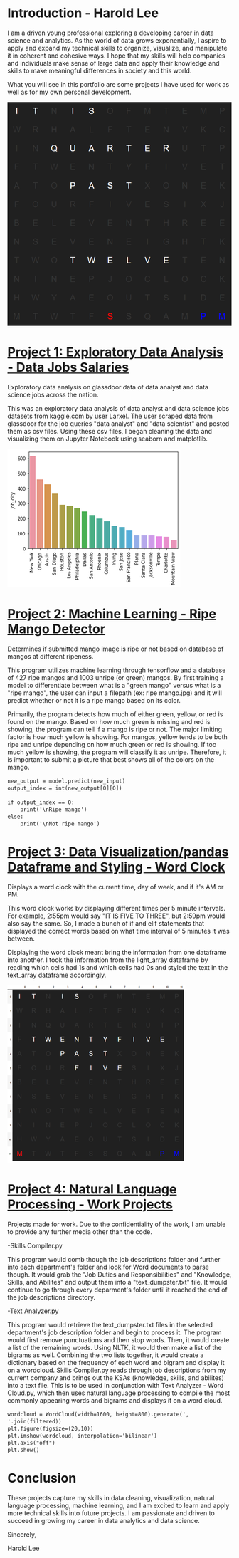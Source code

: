 # Introduction - Harold Lee
I am a driven young professional exploring a developing career in data science and analytics. As the world of data grows exponentially, I aspire to apply and expand my technical skills to organize, visualize, and manipulate it in coherent and cohesive ways. I hope that my skills will help companies and individuals make sense of large data and apply their knowledge and skills to make meaningful differences in society and this world.

What you will see in this portfolio are some projects I have used for work as well as for my own personal development.

![](https://raw.githubusercontent.com/leeharry709/word_clock/main/media/1215.png)

# [Project 1: Exploratory Data Analysis - Data Jobs Salaries](https://github.com/leeharry709/data-analyst-scientist-salaries-EDA-)
Exploratory data analysis on glassdoor data of data analyst and data science jobs across the nation.

This was an exploratory data analysis of data analyst and data science jobs datasets from kaggle.com by user Larxel. The user scraped data from glassdoor for the job queries "data analyst" and "data scientist" and posted them as csv files. Using these csv files, I began cleaning the data and visualizing them on Jupyter Notebook using seaborn and matplotlib.

![](https://github.com/leeharry709/data-analyst-scientist-salaries-EDA-/blob/main/media/download%20(1).png?raw=true)

# [Project 2: Machine Learning - Ripe Mango Detector](https://github.com/leeharry709/ripe-mango-detector)
Determines if submitted mango image is ripe or not based on database of mangos at different ripeness.

This program utilizes machine learning through tensorflow and a database of 427 ripe mangos and 1003 unripe (or green) mangos. By first training a model to differentiate between what is a "green mango" versus what is a "ripe mango", the user can input a filepath (ex: ripe mango.jpg) and it will predict whether or not it is a ripe mango based on its color.

Primarily, the program detects how much of either green, yellow, or red is found on the mango. Based on how much green is missing and red is showing, the program can tell if a mango is ripe or not. The major limiting factor is how much yellow is showing. For mangos, yellow tends to be both ripe and unripe depending on how much green or red is showing. If too much yellow is showing, the program will classify it as unripe. Therefore, it is important to submit a picture that best shows all of the colors on the mango.

```
new_output = model.predict(new_input)
output_index = int(new_output[0][0])

if output_index == 0:
    print('\nRipe mango')
else:
    print('\nNot ripe mango')
```

# [Project 3: Data Visualization/pandas Dataframe and Styling - Word Clock](https://github.com/leeharry709/word_clock)
Displays a word clock with the current time, day of week, and if it's AM or PM.

This word clock works by displaying different times per 5 minute intervals. For example, 2:55pm would say "IT IS FIVE TO THREE", but 2:59pm would also say the same. So, I made a bunch of if and elif statements that displayed the correct words based on what time interval of 5 minutes it was between.

Displaying the word clock meant bring the information from one dataframe into another. I took the information from the light_array dataframe by reading which cells had 1s and which cells had 0s and styled the text in the text_array dataframe accordingly.

![](https://github.com/leeharry709/word_clock/blob/main/media/1725s.png?raw=true)

# [Project 4: Natural Language Processing - Work Projects](https://github.com/leeharry709/work-projects)
Projects made for work. Due to the confidentiality of the work, I am unable to provide any further media other than the code.

-Skills Compiler.py

This program would comb though the job descriptions folder and further into each department's folder and look for Word documents to parse though. It would grab the "Job Duties and Responsibilities" and "Knowledge, Skills, and Abilites" and output them into a "text_dumpster.txt" file. It would continue to go through every deparment's folder until it reached the end of the job descriptions directory.

-Text Analyzer.py

This program would retrieve the text_dumpster.txt files in the selected department's job description folder and begin to process it. The program would first remove punctuations and then stop words. Then, it would create a list of the remaining words. Using NLTK, it would then make a list of the bigrams as well. Combining the two lists together, it would create a dictionary based on the frequency of each word and bigram and display it on a wordcloud.
Skills Compiler.py reads through job descriptions from my current company and brings out the KSAs (knowledge, skills, and abilites) into a text file. This is to be used in conjunction with Text Analyzer - Word Cloud.py, which then uses natural language processing to compile the most commonly appearing words and bigrams and displays it on a word cloud.

```
wordcloud = WordCloud(width=1600, height=800).generate(', '.join(filtered))
plt.figure(figsize=(20,10))
plt.imshow(wordcloud, interpolation='bilinear')
plt.axis("off")
plt.show()
```

# Conclusion
These projects capture my skills in data cleaning, visualization, natural language processing, machine learning, and I am excited to learn and apply more technical skills into future projects. I am passionate and driven to succeed in growing my career in data analytics and data science.


Sincerely,

Harold Lee
